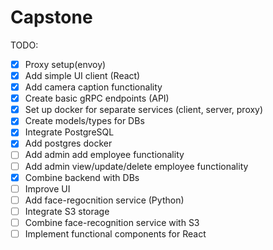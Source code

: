 # Capstone
TODO:
- [x] Proxy setup(envoy)
- [x] Add simple UI client (React)
- [x] Add camera caption functionality
- [x] Create basic gRPC endpoints (API)
- [x] Set up docker for separate services (client, server, proxy) 
- [x] Create models/types for DBs
- [x] Integrate PostgreSQL
- [x] Add postgres docker
- [ ] Add admin add employee functionality
- [ ] Add admin view/update/delete employee functionality
- [x] Combine backend with DBs
- [ ] Improve UI 
- [ ] Add face-regocnition service (Python)
- [ ] Integrate S3 storage
- [ ] Combine face-recognition service with S3
- [ ] Implement functional components for React
